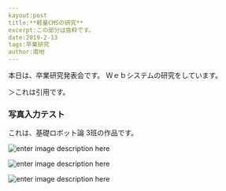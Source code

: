 ```yaml
---
kayout:post
title:**軽量CMSの研究**
excerpt:この部分は抜粋です。
date:2019-2-13
tags:卒業研究
author:南地
---
```


本日は、卒業研究発表会です。
Ｗｅｂシステムの研究をしています。

＞これは引用です。

### 写真入力テスト
これは、基礎ロボット論 3班の作品です。

![enter image description here](https://drive.google.com/drive/folders/1pZ7cZKjdCMK9xIrjJMKWi8X6bVuKL3A7)

![enter image description here](https://lh3.googleusercontent.com/OApg6-68hcU4sC_fqKFuLBkCNUTrJn_MVS7FU6UY0_HHbdzJxwYzJrMlPeN0x0KLUt5CQ9EFGp9M "robotarm")

![enter image description here](https://lh3.googleusercontent.com/fzm4DgiF3mDoN-S8rorLIzxiDz_9EejBpRPzrrmpkwcEboJjKJUVLMyMGVGWnDj9TNSeBCyXxFQA "robot arm")
